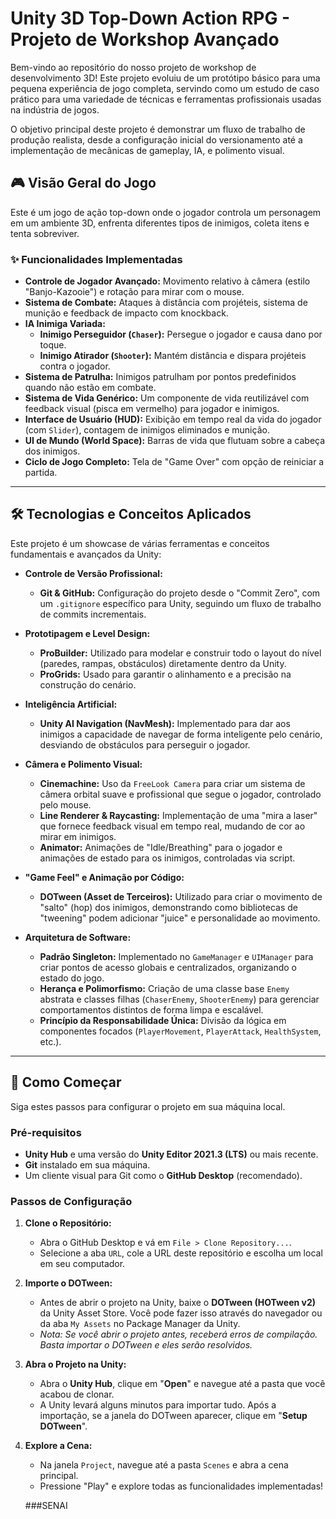 # Unity 3D Top-Down Action RPG - Projeto de Workshop Avançado

Bem-vindo ao repositório do nosso projeto de workshop de desenvolvimento 3D! Este projeto evoluiu de um protótipo básico para uma pequena experiência de jogo completa, servindo como um estudo de caso prático para uma variedade de técnicas e ferramentas profissionais usadas na indústria de jogos.

O objetivo principal deste projeto é demonstrar um fluxo de trabalho de produção realista, desde a configuração inicial do versionamento até a implementação de mecânicas de gameplay, IA, e polimento visual.

## 🎮 Visão Geral do Jogo

Este é um jogo de ação top-down onde o jogador controla um personagem em um ambiente 3D, enfrenta diferentes tipos de inimigos, coleta itens e tenta sobreviver.

### ✨ Funcionalidades Implementadas

*   **Controle de Jogador Avançado:** Movimento relativo à câmera (estilo "Banjo-Kazooie") e rotação para mirar com o mouse.
*   **Sistema de Combate:** Ataques à distância com projéteis, sistema de munição e feedback de impacto com knockback.
*   **IA Inimiga Variada:**
    *   **Inimigo Perseguidor (`Chaser`):** Persegue o jogador e causa dano por toque.
    *   **Inimigo Atirador (`Shooter`):** Mantém distância e dispara projéteis contra o jogador.
*   **Sistema de Patrulha:** Inimigos patrulham por pontos predefinidos quando não estão em combate.
*   **Sistema de Vida Genérico:** Um componente de vida reutilizável com feedback visual (pisca em vermelho) para jogador e inimigos.
*   **Interface de Usuário (HUD):** Exibição em tempo real da vida do jogador (com `Slider`), contagem de inimigos eliminados e munição.
*   **UI de Mundo (World Space):** Barras de vida que flutuam sobre a cabeça dos inimigos.
*   **Ciclo de Jogo Completo:** Tela de "Game Over" com opção de reiniciar a partida.

---

## 🛠️ Tecnologias e Conceitos Aplicados

Este projeto é um showcase de várias ferramentas e conceitos fundamentais e avançados da Unity:

*   **Controle de Versão Profissional:**
    *   **Git & GitHub:** Configuração do projeto desde o "Commit Zero", com um `.gitignore` específico para Unity, seguindo um fluxo de trabalho de commits incrementais.

*   **Prototipagem e Level Design:**
    *   **ProBuilder:** Utilizado para modelar e construir todo o layout do nível (paredes, rampas, obstáculos) diretamente dentro da Unity.
    *   **ProGrids:** Usado para garantir o alinhamento e a precisão na construção do cenário.

*   **Inteligência Artificial:**
    *   **Unity AI Navigation (NavMesh):** Implementado para dar aos inimigos a capacidade de navegar de forma inteligente pelo cenário, desviando de obstáculos para perseguir o jogador.

*   **Câmera e Polimento Visual:**
    *   **Cinemachine:** Uso da `FreeLook Camera` para criar um sistema de câmera orbital suave e profissional que segue o jogador, controlado pelo mouse.
    *   **Line Renderer & Raycasting:** Implementação de uma "mira a laser" que fornece feedback visual em tempo real, mudando de cor ao mirar em inimigos.
    *   **Animator:** Animações de "Idle/Breathing" para o jogador e animações de estado para os inimigos, controladas via script.

*   **"Game Feel" e Animação por Código:**
    *   **DOTween (Asset de Terceiros):** Utilizado para criar o movimento de "salto" (hop) dos inimigos, demonstrando como bibliotecas de "tweening" podem adicionar "juice" e personalidade ao movimento.

*   **Arquitetura de Software:**
    *   **Padrão Singleton:** Implementado no `GameManager` e `UIManager` para criar pontos de acesso globais e centralizados, organizando o estado do jogo.
    *   **Herança e Polimorfismo:** Criação de uma classe base `Enemy` abstrata e classes filhas (`ChaserEnemy`, `ShooterEnemy`) para gerenciar comportamentos distintos de forma limpa e escalável.
    *   **Princípio da Responsabilidade Única:** Divisão da lógica em componentes focados (`PlayerMovement`, `PlayerAttack`, `HealthSystem`, etc.).

---

## 🚀 Como Começar

Siga estes passos para configurar o projeto em sua máquina local.

### Pré-requisitos
*   **Unity Hub** e uma versão do **Unity Editor 2021.3 (LTS)** ou mais recente.
*   **Git** instalado em sua máquina.
*   Um cliente visual para Git como o **GitHub Desktop** (recomendado).

### Passos de Configuração

1.  **Clone o Repositório:**
    *   Abra o GitHub Desktop e vá em `File > Clone Repository...`.
    *   Selecione a aba `URL`, cole a URL deste repositório e escolha um local em seu computador.

2.  **Importe o DOTween:**
    *   Antes de abrir o projeto na Unity, baixe o **DOTween (HOTween v2)** da Unity Asset Store. Você pode fazer isso através do navegador ou da aba `My Assets` no Package Manager da Unity.
    *   *Nota: Se você abrir o projeto antes, receberá erros de compilação. Basta importar o DOTween e eles serão resolvidos.*

3.  **Abra o Projeto na Unity:**
    *   Abra o **Unity Hub**, clique em "**Open**" e navegue até a pasta que você acabou de clonar.
    *   A Unity levará alguns minutos para importar tudo. Após a importação, se a janela do DOTween aparecer, clique em "**Setup DOTween**".

4.  **Explore a Cena:**
    *   Na janela `Project`, navegue até a pasta `Scenes` e abra a cena principal.
    *   Pressione "Play" e explore todas as funcionalidades implementadas!

    ###SENAI

